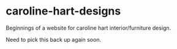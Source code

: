 caroline-hart-designs
=====================

Beginnings of a website for caroline hart interior/furniture design. 

Need to pick this back up again soon.
